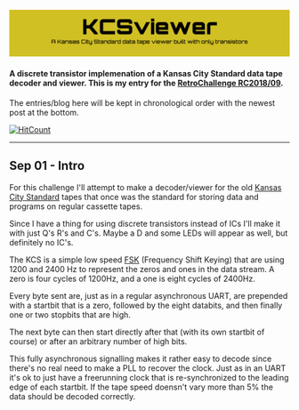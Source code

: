 ![KCSviever banner](Images/PageHeader.png?raw=true)

#### A discrete transistor implemenation of a Kansas City Standard data tape decoder and viewer. This is my entry for the [RetroChallenge RC2018/09](http://www.retrochallenge.org/).

The entries/blog here will be kept in chronological order with the newest post at the bottom.

[![HitCount](http://hits.dwyl.io/SmallRoomLabs/KCSviewer.svg)](http://hits.dwyl.io/SmallRoomLabs/KCSviewer)

---

## Sep 01 - Intro

For this challenge I'll attempt to make a decoder/viewer for the old [Kansas City Standard](https://en.wikipedia.org/wiki/Kansas_City_standard) tapes that once was the standard for storing data and programs on regular cassette tapes.

Since I have a thing for using discrete transistors instead of ICs I'll make it with just Q's R's and C's. Maybe a D and some LEDs will appear as well, but definitely no IC's.

The KCS is a simple low speed [FSK](https://en.wikipedia.org/wiki/Frequency-shift_keying) (Frequency Shift Keying) that are using 1200 and 2400 Hz to represent the zeros and ones in the data stream.  A zero is four cycles of 1200Hz, and a one is eight cycles of 2400Hz.

Every byte sent are, just as in a regular asynchronous UART, are prepended with a startbit that is a zero, followed by the eight databits, and then finally one or two stopbits that are high.

The next byte can then start directly after that (with its own startbit of course) or after an arbitrary number of high bits.

This fully asynchronous signalling makes it rather easy to decode since there's no real need to make a PLL to recover the clock.  Just as in an UART it's ok to just have a freerunning clock that is re-synchronized to the leading edge of each startbit. If the tape speed doensn't vary more than 5% the data should be decoded correctly.


